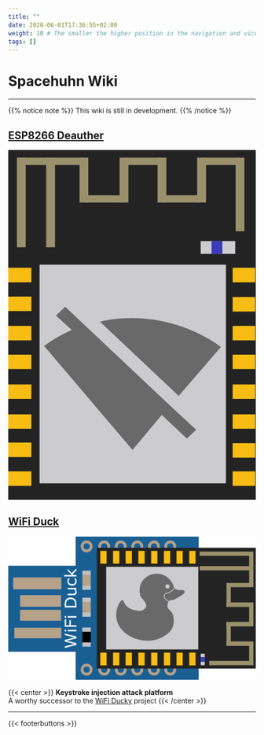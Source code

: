 ```yaml
---
title: ""
date: 2020-06-01T17:36:55+02:00
weight: 10 # The smaller the higher position in the navigation and vice versa
tags: []
---
```


# Spacehuhn Wiki

---

{{% notice note %}}
This wiki is still in development.
{{% /notice %}}

## [ESP8266 Deauther](deauther)

![ESP8266 Deauther Logo](/media/deauther_logo.png?height=100px)

## [WiFi Duck](wifiduck)

![WiFi Duck Logo](/media/wifi_duck_logo.png?height=100px)

{{< center >}}
<b>Keystroke injection attack platform</b>
<br>
A worthy successor to the <a href="https://github.com/spacehuhn/wifi_ducky/">WiFi Ducky</a> project
{{< /center >}}

---

{{< footerbuttons >}}